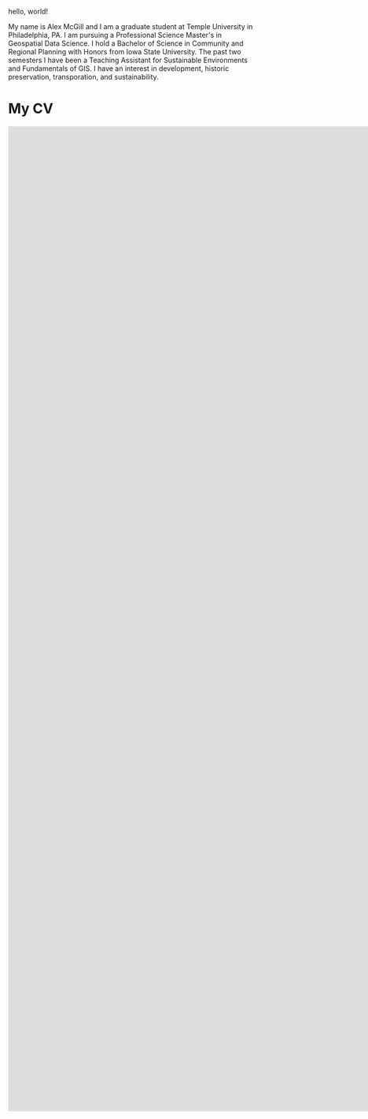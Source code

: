hello, world!

My name is Alex McGill and I am a graduate student at Temple University in Philadelphia, PA. I am pursuing a Professional Science Master's in Geospatial Data Science. I hold a Bachelor of Science in Community and Regional Planning with Honors from Iowa State University. The past two semesters I have been a Teaching Assistant for Sustainable Environments and Fundamentals of GIS. I have an interest in development, historic preservation, transporation, and sustainability.

<html>
  <body>
    <h1>My CV</h1>
    <embed src="https://XMcGill.github.io/CV.pdf" width ="2000" height="2000" type="application/pdf" />
  </body>
</html>

